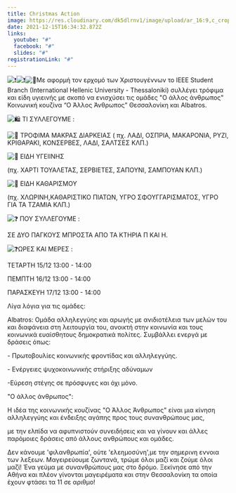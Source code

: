 ```yaml
---
title: Christmas Action
image: https://res.cloudinary.com/dk5dlrnv1/image/upload/ar_16:9,c_crop,e_sharpen,g_auto,w_1000/v1652196817/events/266158516_5158401500856609_8859394196771874134_n.png_s6apa5.png
date: 2021-12-15T16:34:32.872Z
links:
  youtube: "#"
  facebook: "#"
  slides: "#"
registrationLink: "#"
---
```

![❗️](https://static.xx.fbcdn.net/images/emoji.php/v9/t50/1/16/2757.png)![❗️](https://static.xx.fbcdn.net/images/emoji.php/v9/t50/1/16/2757.png)![🎄](https://static.xx.fbcdn.net/images/emoji.php/v9/t7/1/16/1f384.png)Με αφορμή τον ερχομό των Χριστουγέννων το IEEE Student Branch (International Hellenic University - Thessaloniki) συλλέγει τρόφιμα και είδη υγιεινής με σκοπό να ενισχύσει τις ομάδες "Ο άλλος άνθρωπος" Κοινωνική κουζίνα “Ο Άλλος Άνθρωπος” Θεσσαλονίκη και Albatros.

![🛍️](https://static.xx.fbcdn.net/images/emoji.php/v9/taf/1/16/1f6cd.png) ΤΙ ΣΥΛΛΕΓΟΥΜΕ :

![📍](https://static.xx.fbcdn.net/images/emoji.php/v9/t2d/1/16/1f4cd.png) ΤΡΟΦΙΜΑ ΜΑΚΡΑΣ ΔΙΑΡΚΕΙΑΣ ( πχ. ΛΑΔΙ, ΟΣΠΡΙΑ, ΜΑΚΑΡΟΝΙΑ, ΡΥΖΙ, ΚΡΙΘΑΡΑΚΙ, ΚΟΝΣΕΡΒΕΣ, ΛΑΔΙ, ΣΑΛΤΣΕΣ ΚΛΠ.)

![📍](https://static.xx.fbcdn.net/images/emoji.php/v9/t2d/1/16/1f4cd.png) ΕΙΔΗ ΥΓΕΙΙΝΗΣ

(πχ. ΧΑΡΤΙ ΤΟΥΑΛΕΤΑΣ, ΣΕΡΒΙΕΤΕΣ, ΣΑΠΟΥΝΙ, ΣΑΜΠΟΥΑΝ ΚΛΠ.)

![📍](https://static.xx.fbcdn.net/images/emoji.php/v9/t2d/1/16/1f4cd.png) ΕΙΔΗ ΚΑΘΑΡΙΣΜΟΥ

(πχ. ΧΛΩΡΙΝΗ,ΚΑΘΑΡΙΣΤΙΚΟ ΠΙΑΤΩΝ, ΥΓΡΟ ΣΦΟΥΓΓΑΡΙΣΜΑΤΟΣ, ΥΓΡΟ ΓΙΑ ΤΑ ΤΖΑΜΙΑ ΚΛΠ.)

![❓](https://static.xx.fbcdn.net/images/emoji.php/v9/t4c/1/16/2753.png) ΠΟΥ ΣΥΛΛΕΓΟΥΜΕ :

ΣΕ ΔΥΟ ΠΑΓΚΟΥΣ ΜΠΡΟΣΤΑ ΑΠΟ ΤΑ ΚΤΗΡΙΑ Π ΚΑΙ Η.

![❓](https://static.xx.fbcdn.net/images/emoji.php/v9/t4c/1/16/2753.png)ΩΡΕΣ ΚΑΙ ΜΕΡΕΣ :

ΤΕΤΑΡΤΗ 15/12 13:00 - 14:00

ΠΕΜΠΤΗ 16/12 13:00 - 14:00

ΠΑΡΑΣΚΕΥΗ 17/12 13:00 - 14:00

Λίγα λόγια για τις ομάδες:

Albatros: Ομάδα αλληλεγγύης και αρωγής με ανιδιοτέλεια των μελών του και διαφάνεια στη λειτουργία του, ανοικτή στην κοινωνία και τους κοινωνικά ευαίσθητους δημοκρατικά πολίτες. Συμβάλλει ενεργά με δράσεις όπως:

\- Πρωτοβουλίες κοινωνικής φροντίδας και αλληλεγγύης.

\- Ενέργειες ψυχοκοινωνικής στήριξης αδύναμων

\-Εύρεση στέγης σε πρόσφυγες και όχι μόνο.

"Ο άλλος άνθρωπος":

Η ιδέα της κοινωνικής κουζίνας "Ο Άλλος Άνθρωπος" είναι μια κίνηση αλληλεγγύης και ένδειξης αγάπης προς τους συνανθρώπους μας,

με την ελπίδα να αφυπνιστούν συνειδήσεις και να γίνουν και άλλες παρόμοιες δράσεις από άλλους ανθρώπους και ομάδες.

Δεν κάνουμε 'φιλανθρωπία', ούτε 'ελεημοσύνη',με την σημερινη εννοια των λεξεων. Μαγειρεύουμε ζωντανά, τρώμε όλοι μαζί και ζούμε όλοι μαζί! Ένα γεύμα με συνανθρώπους μας στο δρόμο. Ξεκίνησε από την Αθήνα και πλέον γίνονται μαγειρέματα και στην Θεσσαλονίκη τα οποία έχουν φτάσει τα 11 σε αριθμο!